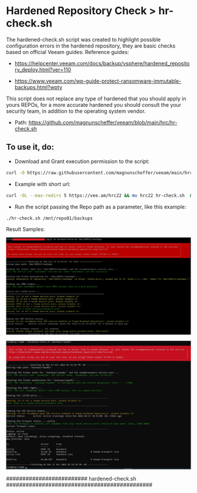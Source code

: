 
# Hardened Repository Check > hr-check.sh 

The hardened-check.sh script was created to highlight possible configuration errors in the hardened repository, they are basic checks based on official Veeam guides:
Reference guides:

- https://helpcenter.veeam.com/docs/backup/vsphere/hardened_repository_deploy.html?ver=110

- https://www.veeam.com/wp-guide-protect-ransomware-immutable-backups.html?wpty

This script does not replace any type of hardened that you should apply in yours REPOs, for a more accurate hardened you should consult the your security team, in addition to the operating system vendor.

- Path: https://github.com/magnunscheffer/veeam/blob/main/hrc/hr-check.sh

## To use it, do:
- Download and Grant execution permission to the script:

```bash
curl -O https://raw.githubusercontent.com/magnunscheffer/veeam/main/hrc/hr-check.sh && chmod +x hr-check.sh
```
- Example with short url:
```bash
curl -OL --max-redirs 5 https://vee.am/hrc22 && mv hrc22 hr-check.sh  && chmod +x hr-check.sh
```

- Run the script passing the Repo path as a parameter, like this example:
 
```bash
./hr-check.sh /mnt/repo01/backups
```




Result Samples:

![alt text](https://github.com/magnunscheffer/veeam/blob/main/output-example-1.jpg?raw=true)


![alt text](https://github.com/magnunscheffer/veeam/blob/main/output-example-2.jpg?raw=true)

#########################  hardened-check.sh #############################################

